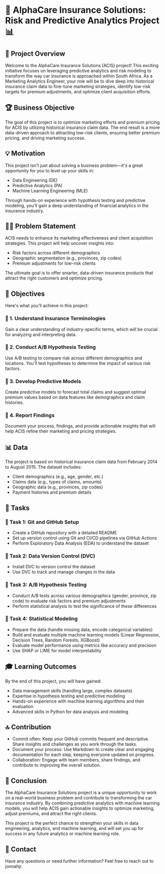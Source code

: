 # 🚗 AlphaCare Insurance Solutions: Risk and Predictive Analytics Project 📊

## 🎯 Project Overview

Welcome to the AlphaCare Insurance Solutions (ACIS) project! This exciting initiative focuses on leveraging predictive analytics and risk modeling to transform the way car insurance is approached within South Africa. As a Marketing Analytics Engineer, your role will be to dive deep into historical insurance claim data to fine-tune marketing strategies, identify low-risk targets for premium adjustments, and optimize client acquisition efforts.

## 🏆 Business Objective

The goal of this project is to optimize marketing efforts and premium pricing for ACIS by utilizing historical insurance claim data. The end result is a more data-driven approach to attracting low-risk clients, ensuring better premium pricing, and driving marketing success.

## 💡 Motivation

This project isn't just about solving a business problem—it's a great opportunity for you to level up your skills in:

- Data Engineering (DE)
- Predictive Analytics (PA)
- Machine Learning Engineering (MLE)

Through hands-on experience with hypothesis testing and predictive modeling, you'll gain a deep understanding of financial analytics in the insurance industry.

## 🕵️‍♂️ Problem Statement

ACIS needs to enhance its marketing effectiveness and client acquisition strategies. This project will help uncover insights into:

- Risk factors across different demographics
- Geographic segmentation (e.g., provinces, zip codes)
- Premium adjustments for low-risk clients

The ultimate goal is to offer smarter, data-driven insurance products that attract the right customers and optimize pricing.

## 🎯 Objectives

Here's what you'll achieve in this project:

### 🔰 1. Understand Insurance Terminologies
Gain a clear understanding of industry-specific terms, which will be crucial for analyzing and interpreting data.

### 🔰 2. Conduct A/B Hypothesis Testing
Use A/B testing to compare risk across different demographics and locations. You'll test hypotheses to determine the impact of various risk factors.

### 🔰 3. Develop Predictive Models
Create predictive models to forecast total claims and suggest optimal premium values based on data features like demographics and claim histories.

### 🔰 4. Report Findings
Document your process, findings, and provide actionable insights that will help ACIS refine their marketing and pricing strategies.

## 📊 Data

The project is based on historical insurance claim data from February 2014 to August 2015. The dataset includes:

- Client demographics (e.g., age, gender, etc.)
- Claims data (e.g., types of claims, amounts)
- Geographic data (e.g., provinces, zip codes)
- Payment histories and premium details

## 🚨 Tasks

### 🔧 Task 1: Git and GitHub Setup
- Create a GitHub repository with a detailed README
- Set up version control using Git and CI/CD pipelines via GitHub Actions
- Perform Exploratory Data Analysis (EDA) to understand the dataset

### 🔧 Task 2: Data Version Control (DVC)
- Install DVC to version control the dataset
- Use DVC to track and manage changes in the data

### 🔧 Task 3: A/B Hypothesis Testing
- Conduct A/B tests across various demographics (gender, province, zip code) to evaluate risk factors and premium adjustments
- Perform statistical analysis to test the significance of these differences

### 🔧 Task 4: Statistical Modeling
- Prepare the data (handle missing data, encode categorical variables)
- Build and evaluate multiple machine learning models (Linear Regression, Decision Trees, Random Forests, XGBoost)
- Evaluate model performance using metrics like accuracy and precision
- Use SHAP or LIME for model interpretability

## 🎓 Learning Outcomes

By the end of this project, you will have gained:

- Data management skills (handling large, complex datasets)
- Expertise in hypothesis testing and predictive modeling
- Hands-on experience with machine learning algorithms and their evaluation
- Advanced skills in Python for data analysis and modeling

## 🔝 Contribution

- Commit often: Keep your GitHub commits frequent and descriptive. Share insights and challenges as you work through the tasks.
- Document your process: Use Markdown to create clear and engaging documentation for each step, keeping everyone updated on progress.
- Collaboration: Engage with team members, share findings, and contribute to improving the overall solution.

## 🌈 Conclusion

The AlphaCare Insurance Solutions project is a unique opportunity to work on a real-world business problem and contribute to transforming the car insurance industry. By combining predictive analytics with machine learning models, you will help ACIS gain actionable insights to optimize marketing, adjust premiums, and attract the right clients.

This project is the perfect chance to strengthen your skills in data engineering, analytics, and machine learning, and will set you up for success in any future analytics or machine learning role.

## 📧 Contact

Have any questions or need further information? Feel free to reach out to jonnahjr.

